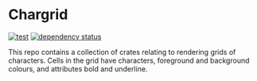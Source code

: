 # Chargrid

[![test](https://github.com/gridbugs/chargrid/actions/workflows/test.yml/badge.svg)](https://github.com/gridbugs/chargrid/actions/workflows/test.yml)
[![dependency status](https://deps.rs/repo/github/gridbugs/chargrid/status.svg)](https://deps.rs/repo/github/gridbugs/chargrid)

This repo contains a collection of crates relating to rendering grids of
characters. Cells in the grid have characters, foreground and background
colours, and attributes bold and underline.
